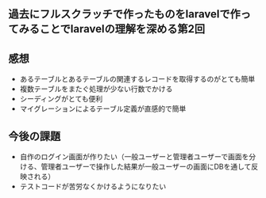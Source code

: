 ## 過去にフルスクラッチで作ったものをlaravelで作ってみることでlaravelの理解を深める第2回

## 感想
- あるテーブルとあるテーブルの関連するレコードを取得するのがとても簡単
- 複数テーブルをまたぐ処理が少ない行数でかける
- シーディングがとても便利
- マイグレーションによるテーブル定義が直感的で簡単

## 今後の課題
- 自作のログイン画面が作りたい（一般ユーザーと管理者ユーザーで画面を分ける、管理者ユーザーで操作した結果が一般ユーザーの画面にDBを通して反映される）
- テストコードが苦労なくかけるようになりたい

